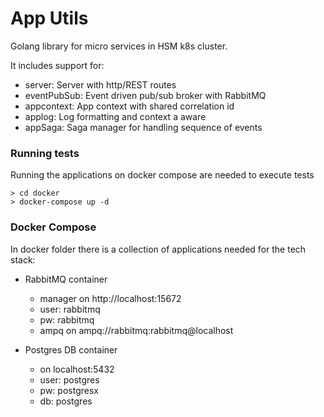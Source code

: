 # App Utils

Golang library for micro services in HSM k8s cluster.

It includes support for:

- server: Server with http/REST routes
- eventPubSub: Event driven pub/sub broker with RabbitMQ
- appcontext: App context with shared correlation id
- applog: Log formatting and context a aware
- appSaga: Saga manager for handling sequence of events

### Running tests

Running the applications on docker compose are needed to execute tests

```
> cd docker
> docker-compose up -d

```
### Docker Compose

In docker folder there is a collection of applications needed
for the tech stack:

- RabbitMQ container
    - manager on http://localhost:15672
    - user: rabbitmq
    - pw: rabbitmq
    - ampq on ampq://rabbitmq:rabbitmq@localhost

- Postgres DB container
    - on localhost:5432
    - user: postgres
    - pw: postgresx
    - db: postgres
